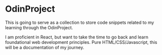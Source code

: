 # OdinProject
This is going to serve as a collection to store code snippets related to my learning through the OdinProject.

I am proficient in React, but want to take the time to go back and learn foundational web development principles. 
Pure HTML/CSS/Javascript, this will be a documentation of my journey.
